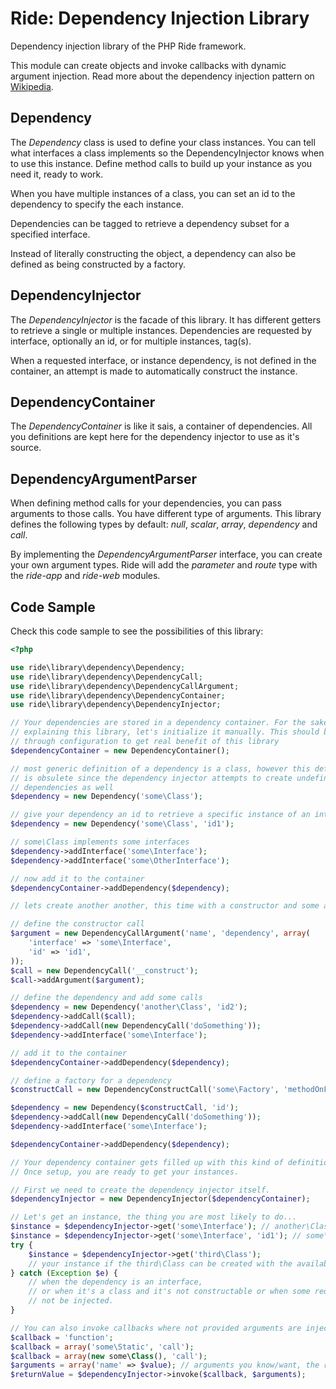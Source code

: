 # Ride: Dependency Injection Library

Dependency injection library of the PHP Ride framework.

This module can create objects and invoke callbacks with dynamic argument injection.
Read more about the dependency injection pattern on [Wikipedia](https://en.wikipedia.org/wiki/Dependency_injection).

## Dependency

The _Dependency_ class is used to define your class instances. 
You can tell what interfaces a class implements so the DependencyInjector knows when to use this instance.
Define method calls to build up your instance as you need it, ready to work.

When you have multiple instances of a class, you can set an id to the dependency to specify the each instance.

Dependencies can be tagged to retrieve a dependency subset for a specified interface.

Instead of literally constructing the object, a dependency can also be defined as being constructed by a factory.

## DependencyInjector

The _DependencyInjector_ is the facade of this library.
It has different getters to retrieve a single or multiple instances.
Dependencies are requested by interface, optionally an id, or for multiple instances, tag(s).

When a requested interface, or instance dependency, is not defined in the container, an attempt is made to automatically construct the instance.

## DependencyContainer

The _DependencyContainer_ is like it sais, a container of dependencies.
All you definitions are kept here for the dependency injector to use as it's source.

## DependencyArgumentParser

When defining method calls for your dependencies, you can pass arguments to those calls.
You have different type of arguments.
This library defines the following types by default: _null_, _scalar_, _array_, _dependency_ and _call_.

By implementing the _DependencyArgumentParser_ interface, you can create your own argument types.
Ride will add the _parameter_ and _route_ type with the _ride-app_ and _ride-web_ modules.

## Code Sample

Check this code sample to see the possibilities of this library:

```php
<?php

use ride\library\dependency\Dependency;
use ride\library\dependency\DependencyCall;
use ride\library\dependency\DependencyCallArgument;
use ride\library\dependency\DependencyContainer;
use ride\library\dependency\DependencyInjector;

// Your dependencies are stored in a dependency container. For the sake of
// explaining this library, let's initialize it manually. This should be done
// through configuration to get real benefit of this library
$dependencyContainer = new DependencyContainer();

// most generic definition of a dependency is a class, however this definition 
// is obsulete since the dependency injector attempts to create undefined 
// dependencies as well
$dependency = new Dependency('some\Class');

// give your dependency an id to retrieve a specific instance of an interface
$dependency = new Dependency('some\Class', 'id1');

// some\Class implements some interfaces
$dependency->addInterface('some\Interface');
$dependency->addInterface('some\OtherInterface');

// now add it to the container
$dependencyContainer->addDependency($dependency);

// lets create another another, this time with a constructor and some action

// define the constructor call
$argument = new DependencyCallArgument('name', 'dependency', array(
    'interface' => 'some\Interface', 
    'id' => 'id1',
));
$call = new DependencyCall('__construct');
$call->addArgument($argument);

// define the dependency and add some calls
$dependency = new Dependency('another\Class', 'id2');
$dependency->addCall($call);
$dependency->addCall(new DependencyCall('doSomething'));
$dependency->addInterface('some\Interface');

// add it to the container
$dependencyContainer->addDependency($dependency);

// define a factory for a dependency
$constructCall = new DependencyConstructCall('some\Factory', 'methodOnFactory');

$dependency = new Dependency($constructCall, 'id');
$dependency->addCall(new DependencyCall('doSomething'));
$dependency->addInterface('some\Interface');

$dependencyContainer->addDependency($dependency);

// Your dependency container gets filled up with this kind of definitions.
// Once setup, you are ready to get your instances.

// First we need to create the dependency injector itself.
$dependencyInjector = new DependencyInjector($dependencyContainer);

// Let's get an instance, the thing you are most likely to do...
$instance = $dependencyInjector->get('some\Interface'); // another\Class since it's last defined
$instance = $dependencyInjector->get('some\Interface', 'id1'); // some\Class
try {
    $instance = $dependencyInjector->get('third\Class');
    // your instance if the third\Class can be created with the available dependencies
} catch (Exception $e) {
    // when the dependency is an interface,
    // or when it's a class and it's not constructable or when some required arguments could
    // not be injected.
}

// You can also invoke callbacks where not provided arguments are injected if possible
$callback = 'function';
$callback = array('some\Static', 'call');
$callback = array(new some\Class(), 'call');
$arguments = array('name' => $value); // arguments you know/want, the rest will be injected
$returnValue = $dependencyInjector->invoke($callback, $arguments);
```
